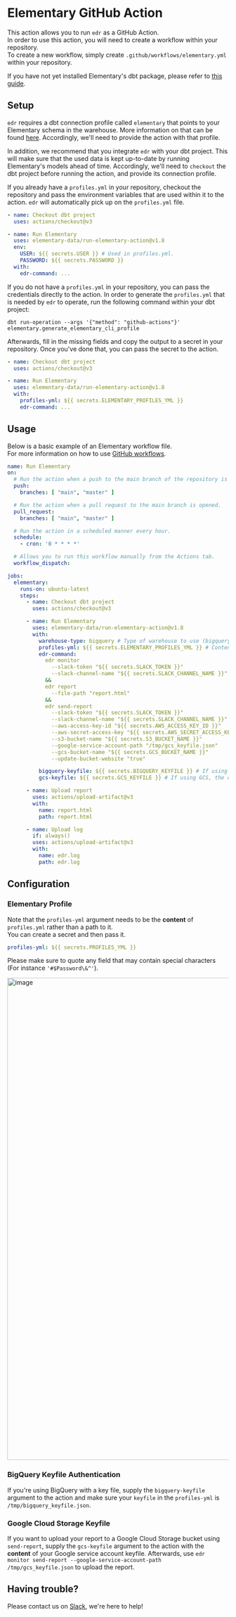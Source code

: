 # Elementary GitHub Action

This action allows you to run `edr` as a GitHub Action.  
In order to use this action, you will need to create a workflow within your repository.  
To create a new workflow, simply create `.github/workflows/elementary.yml` within your repository.

If you have not yet installed Elementary's dbt package, please refer
to [this guide](https://docs.elementary-data.com/quickstart#how-to-install-elementary-dbt-package).

## Setup

`edr` requires a dbt connection profile called `elementary` that points to your Elementary schema in the warehouse.
More information on that can be found [here](https://docs.elementary-data.com/quickstart-cli).
Accordingly, we'll need to provide the action with that profile.

In addition, we recommend that you integrate `edr` with your dbt project.
This will make sure that the used data is kept up-to-date by running Elementary's models ahead of time.
Accordingly, we'll need to `checkout` the dbt project before running the action, and provide its connection profile.

If you already have a `profiles.yml` in your repository,
checkout the repository and pass the environment variables that are used within it to the action.
`edr` will automatically pick up on the `profiles.yml` file.

```yaml
- name: Checkout dbt project
  uses: actions/checkout@v3

- name: Run Elementary
  uses: elementary-data/run-elementary-action@v1.8
  env:
    USER: ${{ secrets.USER }} # Used in profiles.yml.
    PASSWORD: ${{ secrets.PASSWORD }}
  with:
    edr-command: ...
```

If you do not have a `profiles.yml` in your repository, you can pass the credentials directly to the action.
In order to generate the `profiles.yml` that is needed by `edr` to operate, run the following command within your dbt
project:

```shell
dbt run-operation --args '{"method": "github-actions"}' elementary.generate_elementary_cli_profile
```

Afterwards, fill in the missing fields and copy the output to a secret in your repository.
Once you've done that, you can pass the secret to the action.

```yaml
- name: Checkout dbt project
  uses: actions/checkout@v3

- name: Run Elementary
  uses: elementary-data/run-elementary-action@v1.8
  with:
    profiles-yml: ${{ secrets.ELEMENTARY_PROFILES_YML }}
    edr-command: ...
```

## Usage

Below is a basic example of an Elementary workflow file.  
For more information on how to
use [GitHub workflows](https://docs.github.com/en/actions/using-workflows/workflow-syntax-for-github-actions).

```yaml
name: Run Elementary
on:
  # Run the action when a push to the main branch of the repository is made.
  push:
    branches: [ "main", "master" ]

  # Run the action when a pull request to the main branch is opened.
  pull_request:
    branches: [ "main", "master" ]

  # Run the action in a scheduled manner every hour.
  schedule:
    - cron: '0 * * * *'

  # Allows you to run this workflow manually from the Actions tab.
  workflow_dispatch:

jobs:
  elementary:
    runs-on: ubuntu-latest
    steps:
      - name: Checkout dbt project
        uses: actions/checkout@v3

      - name: Run Elementary
        uses: elementary-data/run-elementary-action@v1.8
        with:
          warehouse-type: bigquery # Type of warehouse to use (bigquery, snowflake, redshift, etc.)
          profiles-yml: ${{ secrets.ELEMENTARY_PROFILES_YML }} # Content of ~/.dbt/profiles.yml, should have an `elementary` profile.
          edr-command:
            edr monitor
              --slack-token "${{ secrets.SLACK_TOKEN }}"
              --slack-channel-name "${{ secrets.SLACK_CHANNEL_NAME }}"
            &&
            edr report
              --file-path "report.html"
            &&
            edr send-report
              --slack-token "${{ secrets.SLACK_TOKEN }}"
              --slack-channel-name "${{ secrets.SLACK_CHANNEL_NAME }}"
              --aws-access-key-id "${{ secrets.AWS_ACCESS_KEY_ID }}"
              --aws-secret-access-key "${{ secrets.AWS_SECRET_ACCESS_KEY }}"
              --s3-bucket-name "${{ secrets.S3_BUCKET_NAME }}"
              --google-service-account-path "/tmp/gcs_keyfile.json"
              --gcs-bucket-name "${{ secrets.GCS_BUCKET_NAME }}"
              --update-bucket-website "true"

          bigquery-keyfile: ${{ secrets.BIGQUERY_KEYFILE }} # If using BigQuery, the content of its keyfile.
          gcs-keyfile: ${{ secrets.GCS_KEYFILE }} # If using GCS, the content of its keyfile.

      - name: Upload report
        uses: actions/upload-artifact@v3
        with:
          name: report.html
          path: report.html

      - name: Upload log
        if: always()
        uses: actions/upload-artifact@v3
        with:
          name: edr.log
          path: edr.log
```

## Configuration

### Elementary Profile

Note that the `profiles-yml` argument needs to be the **content** of  `profiles.yml` rather than a path to it.  
You can create a secret and then pass it.

```yml
profiles-yml: ${{ secrets.PROFILES_YML }}
```

Please make sure to quote any field that may contain special characters (For instance `'#$Password\&^'`).

<img width="1097" alt="image" src="https://user-images.githubusercontent.com/30181361/185250359-918a10ab-b323-4ce3-b598-307ecedadeb9.png">

### BigQuery Keyfile Authentication

If you're using BigQuery with a key file,
supply the `bigquery-keyfile` argument to the action and make sure your `keyfile` in the `profiles-yml`
is `/tmp/bigquery_keyfile.json`.

### Google Cloud Storage Keyfile

If you want to upload your report to a Google Cloud Storage bucket using `send-report`,
supply the `gcs-keyfile` argument to the action with the **content** of your Google service account keyfile.
Afterwards, use `edr monitor send-report --google-service-account-path /tmp/gcs_keyfile.json` to upload the report.

## Having trouble?

Please contact us
on [Slack](https://join.slack.com/t/elementary-community/shared_invite/zt-uehfrq2f-zXeVTtXrjYRbdE_V6xq4Rg), we're here
to help!
